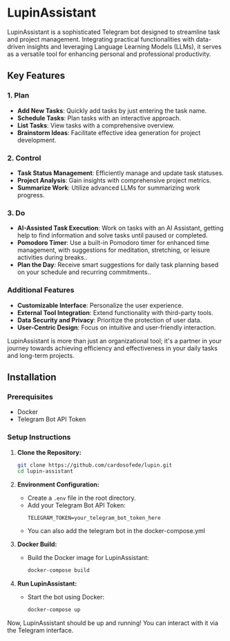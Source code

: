# LupinAssistant

LupinAssistant is a sophisticated Telegram bot designed to streamline task and project management. Integrating practical functionalities with data-driven insights and leveraging Language Learning Models (LLMs), it serves as a versatile tool for enhancing personal and professional productivity.

## Key Features

### 1. **Plan**
   - **Add New Tasks**: Quickly add tasks by just entering the task name.
   - **Schedule Tasks**: Plan tasks with an interactive approach.
   - **List Tasks**: View tasks with a comprehensive overview.
   - **Brainstorm Ideas**: Facilitate effective idea generation for project development.

### 2. **Control**
   - **Task Status Management**: Efficiently manage and update task statuses.
   - **Project Analysis**: Gain insights with comprehensive project metrics.
   - **Summarize Work**: Utilize advanced LLMs for summarizing work progress.

### 3. **Do**
   - **AI-Assisted Task Execution**: Work on tasks with an AI Assistant, getting help to find information and solve tasks until paused or completed.
   - **Pomodoro Timer**: Use a built-in Pomodoro timer for enhanced time management, with suggestions for meditation, stretching, or leisure activities during breaks..
   - **Plan the Day**: Receive smart suggestions for daily task planning based on your schedule and recurring commitments..

### Additional Features
   - **Customizable Interface**: Personalize the user experience.
   - **External Tool Integration**: Extend functionality with third-party tools.
   - **Data Security and Privacy**: Prioritize the protection of user data.
   - **User-Centric Design**: Focus on intuitive and user-friendly interaction.

LupinAssistant is more than just an organizational tool; it's a partner in your journey towards achieving efficiency and effectiveness in your daily tasks and long-term projects.

## Installation

### Prerequisites

- Docker
- Telegram Bot API Token

### Setup Instructions

1. **Clone the Repository:**
   ```sh
   git clone https://github.com/cardosofede/lupin.git
   cd lupin-assistant
   ```

2. **Environment Configuration:**
   - Create a `.env` file in the root directory.
   - Add your Telegram Bot API Token:
     ```
     TELEGRAM_TOKEN=your_telegram_bot_token_here
     ```
   - You can also add the telegram bot in the docker-compose.yml     

3. **Docker Build:**
   - Build the Docker image for LupinAssistant:
     ```sh
     docker-compose build
     ```

4. **Run LupinAssistant:**
   - Start the bot using Docker:
     ```sh
     docker-compose up
     ```

Now, LupinAssistant should be up and running! You can interact with it via the Telegram interface.
